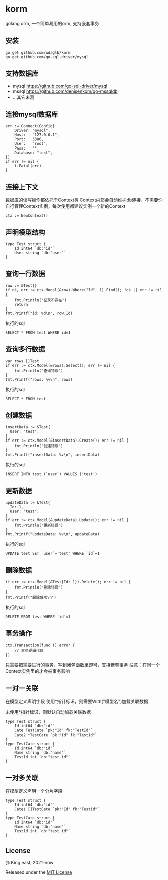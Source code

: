# korm
golang orm, 一个简单易用的orm, 支持嵌套事务

## 安装
```
go get github.com/wdaglb/korm
go get github.com/go-sql-driver/mysql
```

## 支持数据库

* mysql https://github.com/go-sql-driver/mysql
* mssql https://github.com/denisenkom/go-mssqldb
* ...其它未测

## 连接mysql数据库

```
err := Connect(Config{
    Driver: "mysql",
    Host:   "127.0.0.1",
    Port:   3306,
    User:   "root",
    Pass:   "",
    Database: "test",
})
if err != nil {
    t.Fatal(err)
}
```

## 连接上下文
数据库的读写操作都依托于Context类
Context内部会自动维护db连接，不需要你自行管理Context实例，每次使用都建议实例一个新的Context
```
ctx := NewContext()
```

## 声明模型结构
```
type Test struct {
	Id int64 `db:"id"`
	User string `db:"user"`
}
```

## 查询一行数据
```
row := &Test{}
if ok, err := ctx.Model(&row).Where("Id", 1).Find(); !ok || err != nil {
    fmt.Println("记录不存在")
    return
}
fmt.Printf("id: %d\n", row.Id)
```
执行的sql
```
SELECT * FROM test WHERE id=1
```

## 查询多行数据
```
var rows []Test
if err := ctx.Model(&rows).Select(); err != nil {
    fmt.Println("查询错误")
}
fmt.Printf("rows: %v\n", rows)
```
执行的sql
```
SELECT * FROM test
```

## 创建数据
```
insertData := &Test{
  User: "test",
}
if err := ctx.Model(&insertData).Create(); err != nil {
    fmt.Println("创建错误")
}
fmt.Printf("insertData: %v\n", insertData)
```
执行的sql
```
INSERT INTO test (`user`) VALUES ('test')
```

## 更新数据
```
updateData := &Test{
  Id: 1,
  User: "test",
}
if err := ctx.Model(&updateData).Update(); err != nil {
    fmt.Println("更新错误")
}
fmt.Printf("updateData: %v\n", updateData)
```
执行的sql
```
UPDATE test SET `user`='test' WHERE `id`=1
```

## 删除数据
```
if err := ctx.Model(&Test{Id: 1}).Delete(); err != nil {
    fmt.Println("删除错误")
}
fmt.Printf("删除成功\n")
```
执行的sql
```
DELETE FROM test WHERE `id`=1
```

## 事务操作
```
ctx.Transaction(func () error {
    // 事务逻辑代码
})
```
只需要把需要进行的事务，写到闭包函数里即可，支持嵌套事务
注意：在同一个Context实例里的才会被事务影响

## 一对一关联

在模型定义声明字段
使用*指针标识，则需要With("模型名")加载关联数据

未使用*指针标识，则默认自动加载关联数据

```
type Test struct {
	Id int64 `db:"id"`
	Cate TestCate `pk:"Id" fk:"TestId"`
	Cate2 *TestCate `pk:"Id" fk:"TestId"`
}
type TestCate struct {
	Id int64 `db:"id"`
	Name string `db:"name"`
	TestId int `db:"test_id"`
}
```

## 一对多关联

在模型定义声明一个分片字段

```
type Test struct {
	Id int64 `db:"id"`
	Cates []TestCate `pk:"Id" fk:"TestId"`
}
type TestCate struct {
	Id int64 `db:"id"`
	Name string `db:"name"`
	TestId int `db:"test_id"`
}
```

## License
@ King east, 2021-now

Released under the [MIT License](https://github.com/wdaglb/korm/blob/main/LICENSE)
